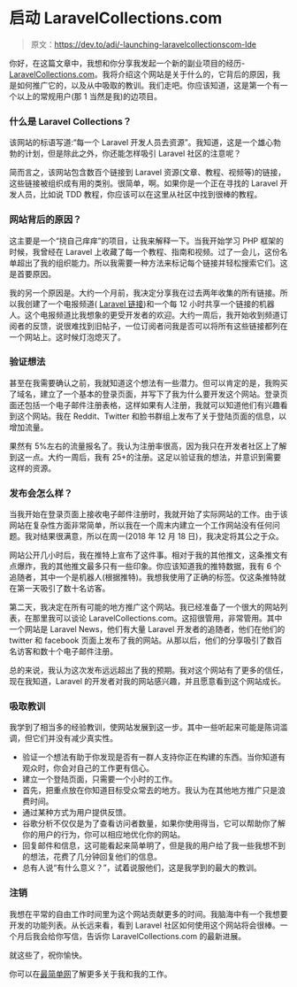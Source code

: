 # 启动 LaravelCollections.com

> 原文：<https://dev.to/adi/-launching-laravelcollectionscom-lde>

你好，在这篇文章中，我想和你分享我发起一个新的副业项目的经历-[LaravelCollections.com](https://laravelcollections.com/?utm_campaign=launch-article-top)。我将介绍这个网站是关于什么的，它背后的原因，我是如何推广它的，以及从中吸取的教训。我们走吧。你应该知道，这是第一个有一个以上的常规用户(那 1 当然是我)的边项目。

### 什么是 Laravel Collections？

该网站的标语写道:“每一个 Laravel 开发人员去资源”。我知道，这是一个雄心勃勃的计划，但是除此之外，你还能怎样吸引 Laravel 社区的注意呢？

简而言之，该网站包含数百个链接到 Laravel 资源(文章、教程、视频等)的链接，这些链接被组织成有用的类别。很简单，啊。如果你是一个正在寻找的 Laravel 开发人员，比如说 TDD 教程，你应该可以在这里从社区中找到很棒的教程。

### 网站背后的原因？

这主要是一个“挠自己痒痒”的项目，让我来解释一下。当我开始学习 PHP 框架的时候，我曾经在 Laravel 上收藏了每一个教程、指南和视频。过了一会儿，这份名单超出了我的组织能力。所以我需要一种方法来标记每个链接并轻松搜索它们。这是首要原因。

我的另一个原因是。大约一个月前，我决定分享我在过去两年收集的所有链接。所以我创建了一个电报频道( [Laravel 链接](https://telegram.me/laravellinks))和一个每 12 小时共享一个链接的机器人。这个电报频道比我想象的更受开发者的欢迎。大约一周后，我开始收到频道订阅者的反馈，说很难找到旧帖子，一位订阅者问我是否可以将所有这些链接都列在一个网站上。这时候灯泡熄灭了。

### 验证想法

甚至在我需要确认之前，我就知道这个想法有一些潜力。但可以肯定的是，我购买了域名，建立了一个基本的登录页面，并写下了我为什么要开发这个网站。登录页面还包括一个电子邮件注册表格，这样如果有人注册，我就可以知道他们有兴趣看到这个网站。我在 Reddit、Twitter 和脸书群组上发布了关于登陆页面的信息，以增加流量。

果然有 5%左右的流量报名了。我认为注册率很高，因为我只在开发者社区上了解到这一点。大约一周后，我有 25+的注册。这足以验证我的想法，并意识到需要这样的资源。

### 发布会怎么样？

当我开始在登录页面上接收电子邮件注册时，我就开始了实际网站的工作。由于该网站在复杂性方面非常简单，所以我在一个周末内建立一个工作网站没有任何问题。我对结果很满意，所以在周一(2018 年 12 月 18 日)，我决定将其公之于众。

网站公开几小时后，我在推特上宣布了这件事。相对于我的其他推文，这条推文有点爆炸，我的其他推文最多只有一些印象。你应该知道我的推特数据，我有 6 个追随者，其中一个是机器人(根据推特)。我想我使用了正确的标签。仅这条推特就在第一天吸引了数十名访客。

第二天，我决定在所有可能的地方推广这个网站。我已经准备了一个很大的网站列表，在那里我可以谈论 LaravelCollections.com。这招很管用，非常管用。其中一个网站是 Laravel News，他们有大量 Laravel 开发者的追随者，他们在他们的 twitter 和 facebook 页面上发布了我的网站。从那以后，他们的分享吸引了数百名访客和数十个电子邮件注册。

总的来说，我认为这次发布远远超出了我的预期。我对这个网站有了更多的信任，现在我知道，Laravel 的开发者对我的网站感兴趣，并且愿意看到这个网站成长。

### 吸取教训

我学到了相当多的经验教训，使网站发展到这一步。其中一些听起来可能是陈词滥调，但它们并没有减少真实性。

*   验证一个想法有助于你发现是否有一群人支持你正在构建的东西。当你知道有观众时，你会对自己的工作更有信心。
*   建立一个登陆页面，只需要一个小时的工作。
*   首先，把重点放在你知道目标受众常去的地方。我认为在其他地方推广只是浪费时间。
*   通过某种方式为用户提供反馈。
*   谷歌分析不仅仅是为了查看访问者数量，如果你使用得当，它可以帮助你了解你的用户的行为，你可以相应地优化你的网站。
*   回复邮件和信息，这可能看起来简单明了，但是我的用户给了我一些我想不到的想法，花费了几分钟回复他们的信息。
*   总有人说“有什么意义？”，试着说服他们，这是我学到的最大的教训。

### 注销

我想在平常的自由工作时间里为这个网站贡献更多的时间。我脑海中有一个我想要开发的功能列表。从长远来看，看到 Laravel 社区如何使用这个网站将会很棒。一个月后我会给你写信，告诉你 LaravelCollections.com 的最新进展。

就这些了，祝你愉快。

你可以在[最简单网](https://simplestweb.in/?utm_campaign=launch-article-bottom)了解更多关于我和我的工作。